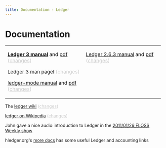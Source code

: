 ```yaml
---
title: Documentation - Ledger
---
```


# Documentation

<style>
.dim, .dim a:link, .dim a:visited { color:#ccc; }
</style>
<table style="width:100%; border:none;"><tr valign=top><td>

<p><b><a href="3.0/doc/ledger3.html">Ledger 3 manual</a></b> and <a href="3.0/doc/ledger3.pdf">pdf</a> <span class="dim">(<a href="https://github.com/ledger/ledger/commits/master/doc/ledger3.texi">changes</a>)</p>

<p><a href="3.0/doc/ledger.1.html">Ledger 3 man pagel</a> <span class="dim">(<a href="https://github.com/ledger/ledger/commits/master/doc/ledger.1">changes</a>)</p>

<p><a href="3.0/doc/ledger-mode.html">ledger-mode manual</a> and <a href="3.0/doc/ledger-mode.pdf">pdf</a> <span class="dim">(<a href="https://github.com/ledger/ledger-mode/commits/master/doc/ledger-mode.texi">changes</a>)</p>

</td><td>

<p><a href="2.6/doc/ledger.html">Ledger 2.6.3 manual</a> and <a href="2.6/doc/ledger.pdf">pdf</a> <span class="dim">(<a href="https://github.com/ledger/ledger-mode/commits/maint/doc/ledger.texi">changes</a>)</p>

</td></tr></table>

The [ledger wiki](http://wiki.ledger-cli.org)
 <span class=dim> ([changes](https://github.com/ledger/ledger/wiki/_history)) </span>

[ledger on Wikipedia](https://en.wikipedia.org/wiki/Ledger_%28software%29)
 <span class=dim> ([changes](https://en.wikipedia.org/w/index.php?title=Ledger_%28software%29&action=history)) </span>

John gave a nice audio introduction to Ledger in the [2011/01/26 FLOSS Weekly show](http://twit.tv/floss150) 

hledger.org's [more docs](http://hledger.org/more-docs) has some useful Ledger and accounting links

